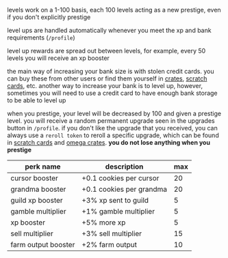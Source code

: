 <script>
  import DocsTemplate from "$lib/components/docs/DocsTemplate.svelte"
  import ItemModal from "$lib/components/docs/ItemModal.svelte"
  import DocsHeader from '$lib/components/docs/DocsHeader.svelte';
</script>

<DocsTemplate title='levelling' description="learn how levelling, rewards, bank size, and prestiging work in our system. discover xp boosters, upgrades, stolen credit cards, and more." />

levels work on a 1-100 basis, each 100 levels acting as a new prestige, even if you don't explicitly prestige

<DocsHeader header='h2' text="levelling up" />

level ups are handled automatically whenever you meet the xp and bank requirements (`/profile`)

<DocsHeader header='h2' text="level up rewards" />

level up rewards are spread out between levels, for example, every 50 levels you will receive an xp booster

<DocsHeader header='h2' text="increasing bank size" />

the main way of increasing your bank size is with <ItemModal item="stolen_credit_card">stolen credit cards.</ItemModal> you can buy these from other users or find them yourself in [crates](/docs/economy/items/crates), [scratch cards](/docs/economy/items/scratch-cards), etc. another way to increase your bank is to level up, however, sometimes you will need to use a credit card to have enough bank storage to be able to level up

<DocsHeader header='h2' text="prestiging" />

when you prestige, your level will be decreased by 100 and given a prestige level. you will receive a random permanent upgrade seen in the upgrades button in `/profile`. if you don't like the upgrade that you received, you can always use a `reroll token` to reroll a specific upgrade, which can be found in [scratch cards](/docs/economy/items/scratch-cards) and [omega crates](/docs/economy/items/crates?crate=omega). **you do not lose anything when you prestige**

<DocsHeader header='h2' text="prestige perks" />

| perk name | description | max |
| --------- | ----------- | --- |
| cursor booster | +0.1 cookies per cursor | 20 |
| grandma booster | +0.1 cookies per grandma | 20 |
| guild xp booster | +3% xp sent to guild | 5 |
| gamble multiplier | +1% gamble multiplier | 5 |
| xp booster | +5% more xp | 5 |
| sell multiplier | +3% sell multiplier | 15 |
| farm output booster | +2% farm output | 10 |

